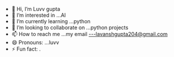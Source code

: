 - 👋 Hi, I’m Luvv gupta
- 👀 I’m interested in ...AI
- 🌱 I’m currently learning ...python
- 💞️ I’m looking to collaborate on ...python projects
- 📫 How to reach me ...my email ---lavanshgupta204@gmail.com
- 😄 Pronouns: ...luvv
- ⚡ Fun fact: .

<!---
Luv2005/Luv2005 is a ✨ special ✨ repository because its `README.md` (this file) appears on your GitHub profile.
You can click the Preview link to take a look at your changes.
--->
